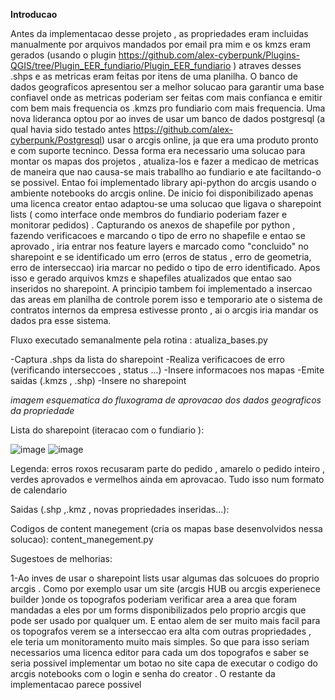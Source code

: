 **Introducao**
  
  Antes da implementacao desse projeto , as propriedades eram incluidas manualmente por arquivos mandados por email pra mim e os kmzs eram gerados (usando o plugin https://github.com/alex-cyberpunk/Plugins-QGIS/tree/Plugin_EER_fundiario/Plugin_EER_fundiario ) atraves desses .shps e as metricas eram feitas por itens de uma planilha. O banco de dados geograficos apresentou ser a melhor solucao para garantir uma base confiavel onde as metricas poderiam ser feitas com mais confianca e emitir com bem mais frequencia os .kmzs pro fundiario com mais frequencia.
  Uma nova lideranca optou por ao inves de usar um banco de dados postgresql (a qual havia sido testado antes https://github.com/alex-cyberpunk/Postgresql)  usar o arcgis online, ja que era uma produto pronto e com suporte tecninco. 
  Dessa forma era necessario uma solucao para montar os mapas dos projetos , atualiza-los e fazer a medicao de metricas de maneira que nao causa-se mais traballho ao fundiario e ate faciltando-o se possivel. Entao foi implementado library api-python do arcgis usando o ambiente notebooks do arcgis online. De inicio foi disponibilizado apenas uma licenca creator entao adaptou-se uma solucao que ligava o sharepoint lists ( como interface onde membros do fundiario poderiam fazer e monitorar pedidos) . Capturando os anexos de shapefile por python , fazendo verificacoes e marcando o tipo de erro no shapefile e entao se aprovado , iria entrar nos feature layers e marcado como "concluido" no sharepoint e se identificado um erro (erros de status , erro de geometria, erro de interseccao) iria marcar no pedido o tipo de erro identificado. Apos isso e gerado arquivos kmzs e shapefiles atualizados que entao sao inseridos no sharepoint. A principio tambem foi implementado a insercao das areas em planilha de controle porem isso e temporario ate o sistema de contratos internos da empresa estivesse pronto , ai o arcgis iria mandar os dados pra esse sistema. 

Fluxo executado semanalmente pela rotina : atualiza_bases.py

-Captura .shps da lista do sharepoint
-Realiza verificacoes de erro (verificando interseccoes , status ...)
-Insere informacoes nos mapas
-Emite saidas (.kmzs , .shp)
-Insere no sharepoint

*imagem esquematica do fluxograma de aprovacao dos dados geograficos da propriedade*

Lista do sharepoint (iteracao com o fundiario ):

![image](https://github.com/alex-cyberpunk/arcgis-api-python/assets/80361639/77a80e98-93a4-4183-93a5-a8b2383472f2)
![image](https://github.com/alex-cyberpunk/arcgis-api-python/assets/80361639/8125d4c3-5599-4c74-a957-fa7286715158)

Legenda: erros roxos recusaram parte do pedido , amarelo o pedido inteiro , verdes aprovados e vermelhos ainda em aprovacao. 
Tudo isso num formato de calendario

Saidas (.shp ,.kmz , novas propriedades inseridas...):

Codigos de content manegement (cria os mapas base desenvolvidos nessa solucao): content_manegement.py 


Sugestoes de melhorias:

1-Ao inves de usar o sharepoint lists usar algumas das solcuoes do proprio arcgis . Como por exemplo usar um site (arcgis HUB ou arcgis experienece builder )onde os topografos poderiam verificar area a area que foram mandadas a eles por um forms disponibilizados pelo proprio arcgis que pode ser usado por qualquer um. E entao alem de ser muito mais facil para os topografos verem se a interseccao era alta com outras propriedades , ele teria um monitoramento muito mais simples. So que para isso seriam necessarios uma licenca editor para cada um dos topografos e saber se seria possivel implementar um botao no site capa de executar o codigo do arcgis notebooks com o login e senha do creator . O restante da implementacao parece possivel  

